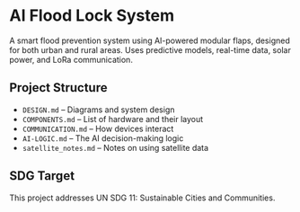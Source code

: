 # AI Flood Lock System

A smart flood prevention system using AI-powered modular flaps, designed for both urban and rural areas. Uses predictive models, real-time data, solar power, and LoRa communication.

## Project Structure
- `DESIGN.md` – Diagrams and system design
- `COMPONENTS.md` – List of hardware and their layout
- `COMMUNICATION.md` – How devices interact
- `AI-LOGIC.md` – The AI decision-making logic
- `satellite_notes.md` – Notes on using satellite data

## SDG Target
This project addresses UN SDG 11: Sustainable Cities and Communities.
